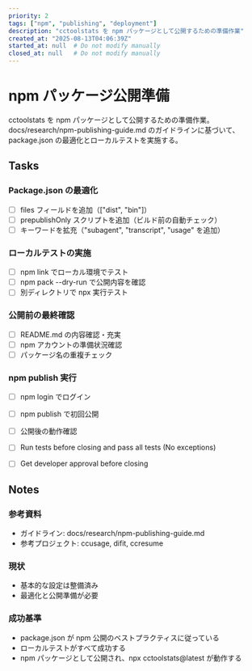 ```yaml
---
priority: 2
tags: ["npm", "publishing", "deployment"]
description: "cctoolstats を npm パッケージとして公開するための準備作業"
created_at: "2025-08-13T04:06:39Z"
started_at: null  # Do not modify manually
closed_at: null   # Do not modify manually
---
```


# npm パッケージ公開準備

cctoolstats を npm パッケージとして公開するための準備作業。
docs/research/npm-publishing-guide.md のガイドラインに基づいて、package.json の最適化とローカルテストを実施する。


## Tasks

### Package.json の最適化
- [ ] files フィールドを追加（["dist", "bin"]）
- [ ] prepublishOnly スクリプトを追加（ビルド前の自動チェック）
- [ ] キーワードを拡充（"subagent", "transcript", "usage" を追加）

### ローカルテストの実施
- [ ] npm link でローカル環境でテスト
- [ ] npm pack --dry-run で公開内容を確認
- [ ] 別ディレクトリで npx 実行テスト

### 公開前の最終確認
- [ ] README.md の内容確認・充実
- [ ] npm アカウントの準備状況確認
- [ ] パッケージ名の重複チェック

### npm publish 実行
- [ ] npm login でログイン
- [ ] npm publish で初回公開
- [ ] 公開後の動作確認
- [ ] Run tests before closing and pass all tests (No exceptions)
- [ ] Get developer approval before closing


## Notes

### 参考資料
- ガイドライン: docs/research/npm-publishing-guide.md
- 参考プロジェクト: ccusage, difit, ccresume

### 現状
- 基本的な設定は整備済み
- 最適化と公開準備が必要

### 成功基準
- package.json が npm 公開のベストプラクティスに従っている
- ローカルテストがすべて成功する
- npm パッケージとして公開され、npx cctoolstats@latest が動作する
